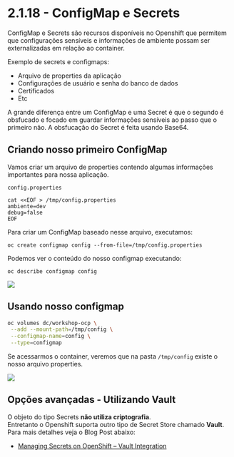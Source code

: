 # 2.1.18 - ConfigMap e Secrets

ConfigMap e Secrets são recursos disponíveis no Openshift que permitem que configurações sensíveis e informações de ambiente possam ser externalizadas em relação ao container.

Exemplo de secrets e configmaps:

* Arquivo de properties da aplicação
* Configurações de usuário e senha do banco de dados
* Certificados
* Etc

A grande diferença entre um ConfigMap e uma Secret é que o segundo é obsfucado e focado em guardar informações sensíveis ao passo que o primeiro não. A obsfucação do Secret é feita usando Base64.

## Criando nosso primeiro ConfigMap

Vamos criar um arquivo de properties contendo algumas informações importantes para nossa aplicação.

`config.properties`

```text
cat <<EOF > /tmp/config.properties
ambiente=dev
debug=false
EOF
```

Para criar um ConfigMap baseado nesse arquivo, executamos:

```text
oc create configmap config --from-file=/tmp/config.properties
```

Podemos ver o conteúdo do nosso configmap executando:

```text
oc describe configmap config
```

![](../../.gitbook/assets/configmap.gif)

## Usando nosso configmap

```bash
oc volumes dc/workshop-ocp \
 --add --mount-path=/tmp/config \
 --configmap-name=config \
 --type=configmap
```

Se acessarmos o container, veremos que na pasta `/tmp/config` existe o nosso arquivo properties.

![](../../.gitbook/assets/volume-configmap%20%281%29.gif)

## Opções avançadas - Utilizando Vault

O objeto do tipo Secrets **não utiliza criptografia**.    
Entretanto o Openshift suporta outro tipo de Secret Store chamado **Vault**. Para mais detalhes veja o Blog Post abaixo:

 * [Managing Secrets on OpenShift – Vault Integration](https://blog.openshift.com/managing-secrets-openshift-vault-integration/)

